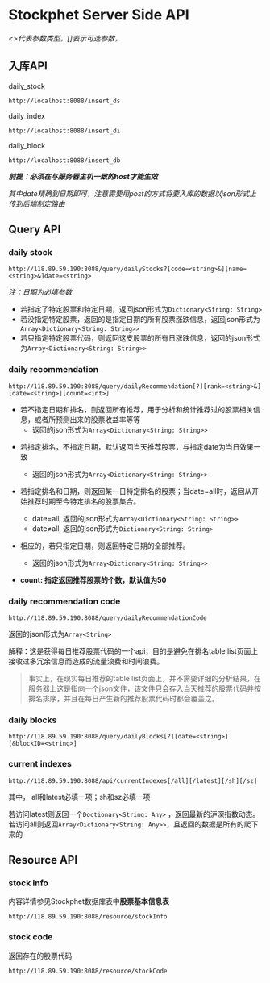 <h1 id="toc_0">Stockphet Server Side API</h1>

<p><em>&lt;&gt;代表参数类型，[]表示可选参数，</em></p>

<h2 id="toc_1">入库API</h2>

<p>daily_stock</p>

<div><pre><code class="language-swift">http://localhost:8088/insert_ds</code></pre></div>

<p>daily_index</p>

<div><pre><code class="language-swift">http://localhost:8088/insert_di</code></pre></div>

<p>daily_block</p>

<div><pre><code class="language-swift">http://localhost:8088/insert_db</code></pre></div>

<p><strong><em>前提：必须在与服务器主机一致的host才能生效</em></strong></p>

<p><em>其中date精确到日期即可，注意需要用post的方式将要入库的数据以json形式上传到后端制定路由</em></p>

<h2 id="toc_2">Query API</h2>

<h3 id="toc_3">daily stock</h3>

<div><pre><code class="language-swift">http://118.89.59.190:8088/query/dailyStocks?[code=&lt;string&gt;&amp;][name=&lt;string&gt;&amp;]date=&lt;string&gt;</code></pre></div>

<p><em>注：日期为必填参数</em></p>

<ul>
<li>若指定了特定股票和特定日期，返回json形式为<code>Dictionary&lt;String: String&gt;</code></li>
<li>若没指定特定股票，返回的是指定日期的所有股票涨跌信息，返回json形式为<code>Array&lt;Dictionary&lt;String: String&gt;&gt;</code></li>
<li>若只指定特定股票代码，则返回这支股票的所有日涨跌信息，返回的json形式为<code>Array&lt;Dictionary&lt;String: String&gt;&gt;</code></li>
</ul>

<h3 id="toc_4">daily recommendation</h3>

<div><pre><code class="language-swift">http://118.89.59.190:8088/query/dailyRecommendation[?][rank=&lt;string&gt;&amp;][date=&lt;string&gt;][count=&lt;int&gt;]</code></pre></div>

<ul>
<li>若不指定日期和排名，则返回所有推荐，用于分析和统计推荐过的股票相关信息，或者所预测出来的股票收益率等等

<ul>
<li>返回的json形式为<code>Array&lt;Dictionary&lt;String: String&gt;&gt;</code></li>
</ul></li>
<li><p>若指定排名，不指定日期，默认返回当天推荐股票，与指定date为当日效果一致</p>

<ul>
<li>返回的json形式为<code>Array&lt;Dictionary&lt;String: String&gt;&gt;</code></li>
</ul></li>
<li><p>若指定排名和日期，则返回某一日特定排名的股票；当date=all时，返回从开始推荐时期至今特定排名的股票集合。</p>

<ul>
<li>date=all, 返回的json形式为<code>Array&lt;Dictionary&lt;String: String&gt;&gt;</code></li>
<li>date≠all, 返回的json形式为<code>Dictionary&lt;String: String&gt;</code></li>
</ul></li>
<li><p>相应的，若只指定日期，则返回特定日期的全部推荐。</p>

<ul>
<li>返回的json形式为<code>Array&lt;Dictionary&lt;String: String&gt;&gt;</code></li>
</ul></li>
<li><p><strong>count: 指定返回推荐股票的个数，默认值为50</strong></p></li>
</ul>

<h3 id="toc_5">daily recommendation code</h3>

<div><pre><code class="language-swift">http://118.89.59.190:8088/query/dailyRecommendationCode</code></pre></div>

<p>返回的json形式为<code>Array&lt;String&gt;</code></p>

<p>解释：这是获得每日推荐股票代码的一个api，目的是避免在排名table list页面上接收过多冗余信息而造成的流量浪费和时间浪费。</p>

<blockquote>
<p>事实上，在现实每日推荐的table list页面上，并不需要详细的分析结果，在服务器上这是指向一个json文件，该文件只会存入当天推荐的股票代码并按排名排序，并且在每日产生新的推荐股票代码时都会覆盖之。</p>
</blockquote>

<h3 id="toc_6">daily blocks</h3>

<p><code>http://118.89.59.190:8088/query/dailyBlocks[?][date=&lt;string&gt;][&amp;blockID=&lt;string&gt;]</code></p>

<h3 id="toc_7">current indexes</h3>

<p><code>http://118.89.59.190:8088/api/currentIndexes[/all][/latest][/sh][/sz]</code></p>

<p>其中， all和latest必填一项；sh和sz必填一项</p>

<p>若访问latest则返回一个<code>Doctionary&lt;String: Any&gt;</code> ，返回最新的沪深指数动态。<br>
若访问all则返回<code>Array&lt;Dictionary&lt;String: Any&gt;&gt;</code>，且返回的数据是所有的爬下来的</p>

<h2 id="toc_8">Resource API</h2>

<h3 id="toc_9">stock info</h3>

<p>内容详情参见Stockphet数据库表中<strong>股票基本信息表</strong></p>

<div><pre><code class="language-swift">http://118.89.59.190:8088/resource/stockInfo</code></pre></div>

<h3 id="toc_10">stock code</h3>

<p>返回存在的股票代码</p>

<div><pre><code class="language-swift">http://118.89.59.190:8088/resource/stockCode</code></pre></div>
